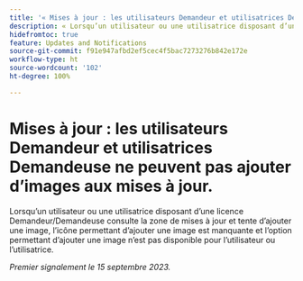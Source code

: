 ```yaml
---
title: '« Mises à jour : les utilisateurs Demandeur et utilisatrices Demandeuse ne peuvent pas ajouter d’images aux mises à jour. »'
description: « Lorsqu’un utilisateur ou une utilisatrice disposant d’une licence de Demandeur/Demandeuse consulte la zone de mises à jour et tente d’ajouter une image, l’icône permettant d’ajouter une image est manquante et l’option permettant d’ajouter une image n’est pas disponible pour l’utilisateur ou l’utilisatrice. »
hidefromtoc: true
feature: Updates and Notifications
source-git-commit: f91e947afbd2ef5cec4f5bac7273276b842e172e
workflow-type: ht
source-wordcount: '102'
ht-degree: 100%

---
```



# Mises à jour : les utilisateurs Demandeur et utilisatrices Demandeuse ne peuvent pas ajouter d’images aux mises à jour.

Lorsqu’un utilisateur ou une utilisatrice disposant d’une licence Demandeur/Demandeuse consulte la zone de mises à jour et tente d’ajouter une image, l’icône permettant d’ajouter une image est manquante et l’option permettant d’ajouter une image n’est pas disponible pour l’utilisateur ou l’utilisatrice.

_Premier signalement le 15 septembre 2023._
